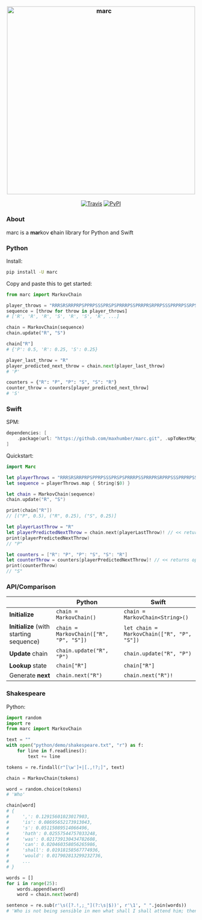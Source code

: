 <h3 align="center">
  <img src="https://raw.githubusercontent.com/maxhumber/marc/master/marc.png" width="500px" alt="marc">
</h3>
<p align="center">
  <a href="https://travis-ci.org/maxhumber/marc"><img alt="Travis" src="https://img.shields.io/travis/maxhumber/marc.svg"></a>
  <a href="https://pypi.python.org/pypi/marc"><img alt="PyPI" src="https://img.shields.io/pypi/v/marc.svg"></a>
</p>



### About

marc is a **mar**kov **c**hain library for Python and Swift



### Python

Install:

```sh
pip install -U marc
```



Copy and paste this to get started:

```python
from marc import MarkovChain

player_throws = "RRRSRSRRPRPSPPRPSSSPRSPSPRRRPSSPRRPRSRPRPSSSPRPRPSSRPSRPRSSPRP"
sequence = [throw for throw in player_throws]
# ['R', 'R', 'R', 'S', 'R', 'S', 'R', ...]

chain = MarkovChain(sequence)
chain.update("R", "S")

chain["R"]
# {'P': 0.5, 'R': 0.25, 'S': 0.25}

player_last_throw = "R"
player_predicted_next_throw = chain.next(player_last_throw)
# 'P'

counters = {"R": "P", "P": "S", "S": "R"}
counter_throw = counters[player_predicted_next_throw]
# 'S'
```



### Swift

SPM:

```swift
dependencies: [
    .package(url: "https://github.com/maxhumber/marc.git", .upToNextMajor(from: "2.0"))
]
```



Quickstart:

```swift
import Marc

let playerThrows = "RRRSRSRRPRPSPPRPSSSPRSPSPRRRPSSPRRPRSRPRPSSSPRPRPSSRPSRPRSSPRP"
let sequence = playerThrows.map { String($0) }

let chain = MarkovChain(sequence)
chain.update("R", "S")

print(chain["R"])
// [("P", 0.5), ("R", 0.25), ("S", 0.25)]

let playerLastThrow = "R"
let playerPredictedNextThrow = chain.next(playerLastThrow)! // << returns optional
print(playerPredictedNextThrow)
// "P"

let counters = ["R": "P", "P": "S", "S": "R"]
let counterThrow = counters[playerPredictedNextThrow]! // << returns optional
print(counterThrow)
// "S"
```



### API/Comparison

|                                         | Python                                 | Swift                                      |
| --------------------------------------- | -------------------------------------- | ------------------------------------------ |
| **Initialize**                          | `chain = MarkovChain()`                | `chain = MarkovChain<String>()`            |
| **Initialize** (with starting sequence) | `chain = MarkovChain(["R", "P", "S"])` | `let chain = MarkovChain(["R", "P", "S"])` |
| **Update** chain                        | `chain.update("R", "P")`               | `chain.update("R", "P")`                   |
| **Lookup** state                        | `chain["R"]`                           | `chain["R"]`                               |
| Generate **next**                       | `chain.next("R")`                      | `chain.next("R")!`                         |



### Shakespeare

Python:

```python
import random
import re
from marc import MarkovChain

text = ""
with open("python/demo/shakespeare.txt", "r") as f:
    for line in f.readlines():
        text += line

tokens = re.findall(r"[\w']+|[.,!?;]", text)

chain = MarkovChain(tokens)

word = random.choice(tokens)
# 'Who'

chain[word]
# {
#     ',': 0.12915601023017903,
#     'is': 0.08695652173913043,
#     's': 0.05115089514066496,
#     'hath': 0.02557544757033248,
#     'was': 0.021739130434782608,
#     'can': 0.020460358056265986,
#     'shall': 0.01918158567774936,
#     'would': 0.017902813299232736,
#     ...
# }

words = []
for i in range(25):
    words.append(word)
    word = chain.next(word)

sentence = re.sub(r'\s([?.!,;_"](?:\s|$))', r'\1', " ".join(words))
# 'Who is not being sensible in men what shall I shall attend him; then. Fear you love our brother, or both friend'
```

